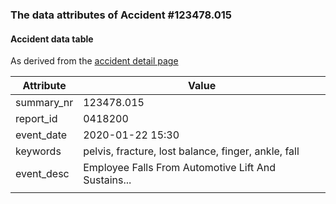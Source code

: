 ### The data attributes of Accident #123478.015


#### Accident data table

As derived from the [accident detail page](https://www.osha.gov/pls/imis/accidentsearch.accident_detail?id=123478.015)

| Attribute  |                        Value                        |
|------------|-----------------------------------------------------|
| summary_nr | 123478.015                                          |
| report_id  | 0418200                                             |
| event_date | 2020-01-22 15:30                                    |
| keywords   | pelvis, fracture, lost balance, finger, ankle, fall |
| event_desc | Employee Falls From Automotive Lift And Sustains... |
|            |                                                     |

